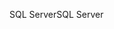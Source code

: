 <span data-ttu-id="73c2d-101">SQL Server</span><span class="sxs-lookup"><span data-stu-id="73c2d-101">SQL Server</span></span>